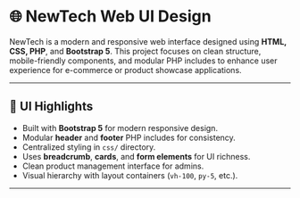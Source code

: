 # 🌐 NewTech Web UI Design

NewTech is a modern and responsive web interface designed using **HTML, CSS, PHP**, and **Bootstrap 5**. This project focuses on clean structure, mobile-friendly components, and modular PHP includes to enhance user experience for e-commerce or product showcase applications.

---

## 🎨 UI Highlights

- Built with **Bootstrap 5** for modern responsive design.
- Modular **header** and **footer** PHP includes for consistency.
- Centralized styling in `css/` directory.
- Uses **breadcrumb**, **cards**, and **form elements** for UI richness.
- Clean product management interface for admins.
- Visual hierarchy with layout containers (`vh-100`, `py-5`, etc.).

---

